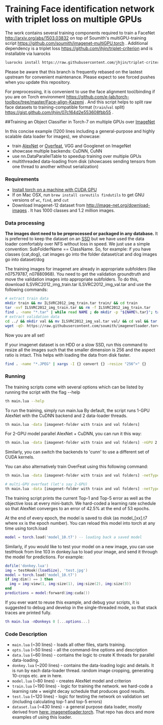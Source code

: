# Training Face identification network with triplet loss on multiple GPUs

The work contains several training components required to train a FaceNet http://arxiv.org/abs/1503.03832
on top of Soumith's multiGPU-training script https://github.com/soumith/imagenet-multiGPU.torch .
Additional dependency is a triplet loss https://github.com/jhjin/triplet-criterion and is installable via luarocks

```bash
luarocks install https://raw.githubusercontent.com/jhjin/triplet-criterion/master/rocks/triplet-scm-1.rockspec
```

Please be aware that this branch is frequently rebased on the lastest upstream for convenient maintenance.
Please expect to see forced pushes when you update this repository.

For preprocessing, it is convenient to use the face alignment tool/binding if you are on Torch environment https://github.com/e-lab/torch-toolbox/tree/master/Face-align-Kazemi .
And this script helps to split raw face datasets to training-compatible format (`train`/`val` split) https://gist.github.com/jhjin/07c164d2e553608fbb55 .


##Training an Object Classifier in Torch-7 on multiple GPUs over [ImageNet](http://image-net.org/download-images)

In this concise example (1200 lines including a general-purpose and highly scalable data loader for images), we showcase:
- train [AlexNet](http://papers.nips.cc/paper/4824-imagenet-classification-with-deep-convolutional-neural-networks) or [Overfeat](http://arxiv.org/abs/1312.6229), VGG and Googlenet on ImageNet
- showcase multiple backends: CuDNN, CuNN
- use nn.DataParallelTable to speedup training over multiple GPUs
- multithreaded data-loading from disk (showcases sending tensors from one thread to another without serialization)

### Requirements
- [Install torch on a machine with CUDA GPU](http://torch.ch/docs/getting-started.html#_)
- If on Mac OSX, run `brew install coreutils findutils` to get GNU versions of `wc`, `find`, and `cut`
- Download Imagenet-12 dataset from http://image-net.org/download-images . It has 1000 classes and 1.2 million images.

### Data processing
**The images dont need to be preprocessed or packaged in any database.** It is preferred to keep the dataset on an [SSD](http://en.wikipedia.org/wiki/Solid-state_drive) but we have used the data loader comfortably over NFS without loss in speed.
We just use a simple convention: SubFolderName == ClassName.
So, for example: if you have classes {cat,dog}, cat images go into the folder dataset/cat and dog images go into dataset/dog

The training images for imagenet are already in appropriate subfolders (like n07579787, n07880968).
You need to get the validation groundtruth and move the validation images into appropriate subfolders.
To do this, download ILSVRC2012_img_train.tar ILSVRC2012_img_val.tar and use the following commands:
```bash
# extract train data
mkdir train && mv ILSVRC2012_img_train.tar train/ && cd train
tar -xvf ILSVRC2012_img_train.tar && rm -f ILSVRC2012_img_train.tar
find . -name "*.tar" | while read NAME ; do mkdir -p "${NAME%.tar}"; tar -xvf "${NAME}" -C "${NAME%.tar}"; rm -f "${NAME}"; done
# extract validation data
cd ../ && mkdir val && mv ILSVRC2012_img_val.tar val/ && cd val && tar -xvf ILSVRC2012_img_val.tar
wget -qO- https://raw.githubusercontent.com/soumith/imagenetloader.torch/master/valprep.sh | bash
```

Now you are all set!

If your imagenet dataset is on HDD or a slow SSD, run this command to resize all the images such that the smaller dimension is 256 and the aspect ratio is intact.
This helps with loading the data from disk faster.
```bash
find . -name "*.JPEG" | xargs -I {} convert {} -resize "256^>" {}
```

### Running
The training scripts come with several options which can be listed by running the script with the flag --help
```bash
th main.lua --help
```

To run the training, simply run main.lua
By default, the script runs 1-GPU AlexNet with the CuDNN backend and 2 data-loader threads.
```bash
th main.lua -data [imagenet-folder with train and val folders]
```

For 2-GPU model parallel AlexNet + CuDNN, you can run it this way:
```bash
th main.lua -data [imagenet-folder with train and val folders] -nGPU 2 -backend cudnn -netType alexnet
```
Similarly, you can switch the backends to 'cunn' to use a different set of CUDA kernels.

You can also alternatively train OverFeat using this following command:
```bash
th main.lua -data [imagenet-folder with train and val folders] -netType overfeat

# multi-GPU overfeat (let's say 2-GPU)
th main.lua -data [imagenet-folder with train and val folders] -netType overfeat -nGPU 2
```

The training script prints the current Top-1 and Top-5 error as well as the objective loss at every mini-batch.
We hard-coded a learning rate schedule so that AlexNet converges to an error of 42.5% at the end of 53 epochs.

At the end of every epoch, the model is saved to disk (as model_[xx].t7 where xx is the epoch number).
You can reload this model into torch at any time using torch.load
```lua
model = torch.load('model_10.t7') -- loading back a saved model
```

Similarly, if you would like to test your model on a new image, you can use testHook from line 103 in donkey.lua to load your image, and send it through the model for predictions. For example:
```lua
dofile('donkey.lua')
img = testHook({loadSize}, 'test.jpg')
model = torch.load('model_10.t7')
if img:dim() == 3 then
  img = img:view(1, img:size(1), img:size(2), img:size(3))
end
predictions = model:forward(img:cuda())
```

If you ever want to reuse this example, and debug your scripts, it is suggested to debug and develop in the single-threaded mode, so that stack traces are printed fully.
```lua
th main.lua -nDonkeys 0 [...options...]
```

### Code Description
- `main.lua` (~30 lines) - loads all other files, starts training.
- `opts.lua` (~50 lines) - all the command-line options and description
- `data.lua` (~60 lines) - contains the logic to create K threads for parallel data-loading.
- `donkey.lua` (~200 lines) - contains the data-loading logic and details. It is run by each data-loader thread. random image cropping, generating 10-crops etc. are in here.
- `model.lua` (~80 lines) - creates AlexNet model and criterion
- `train.lua` (~190 lines) - logic for training the network. we hard-code a learning rate + weight decay schedule that produces good results.
- `test.lua` (~120 lines) - logic for testing the network on validation set (including calculating top-1 and top-5 errors)
- `dataset.lua` (~430 lines) - a general purpose data loader, mostly derived from [here: imagenetloader.torch](https://github.com/soumith/imagenetloader.torch). That repo has docs and more examples of using this loader.
